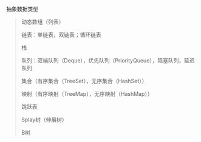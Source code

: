 抽象数据类型

> 动态数组（列表）
>
> 链表：单链表，双链表；循环链表
>
> 栈
>
> 队列：双端队列（Deque），优先队列（PriorityQueue），阻塞队列，延迟队列
>
> 集合（有序集合（TreeSet），无序集合（HashSet））
>
> 映射（有序映射（TreeMap），无序映射（HashMap））
>
> 跳跃表
>
> Splay树（伸展树）
>
> B树